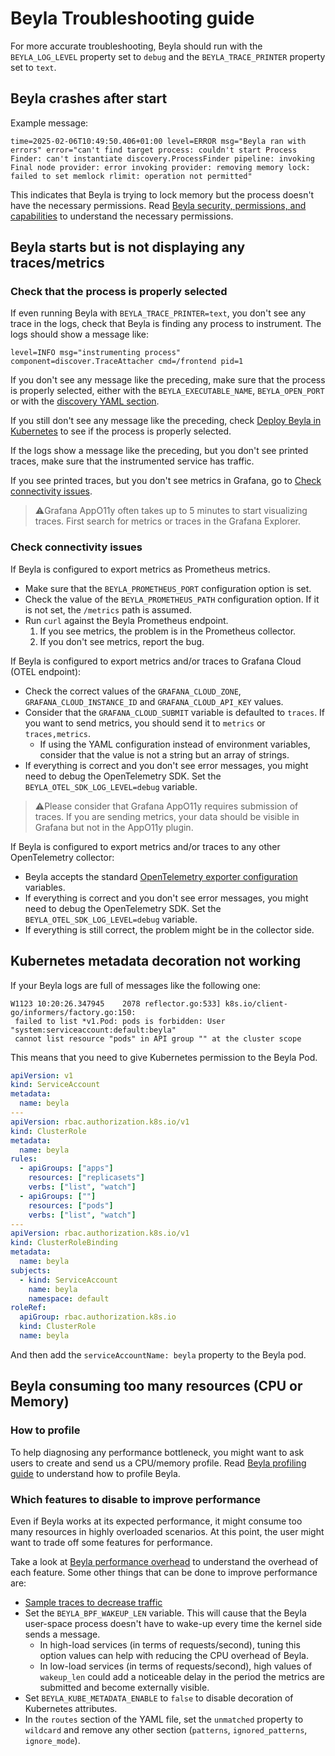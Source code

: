 # Beyla Troubleshooting guide

For more accurate troubleshooting, Beyla should run with the `BEYLA_LOG_LEVEL` property set to `debug` and the 
`BEYLA_TRACE_PRINTER` property set to `text`.

## Beyla crashes after start

Example message:
```
time=2025-02-06T10:49:50.406+01:00 level=ERROR msg="Beyla ran with errors" error="can't find target process: couldn't start Process Finder: can't instantiate discovery.ProcessFinder pipeline: invoking Final node provider: error invoking provider: removing memory lock: failed to set memlock rlimit: operation not permitted"
```

This indicates that Beyla is trying to lock memory but the process doesn't have the necessary permissions. Read [Beyla security, permissions, and capabilities](https://github.com/grafana/beyla/blob/main/docs/sources/security.md) to understand the necessary permissions.

## Beyla starts but is not displaying any traces/metrics

### Check that the process is properly selected

If even running Beyla with `BEYLA_TRACE_PRINTER=text`, you don't see any trace in the logs,
check that Beyla is finding any process to instrument. The logs should show a message like:

```
level=INFO msg="instrumenting process" component=discover.TraceAttacher cmd=/frontend pid=1
```

If you don't see any message like the preceding, make sure that the process is properly selected, either with the
`BEYLA_EXECUTABLE_NAME`, `BEYLA_OPEN_PORT` or with the [discovery YAML section](https://github.com/grafana/beyla/blob/main/docs/sources/configure/options.md#global-configuration-properties).

If you still don't see any message like the preceding, check [Deploy Beyla in Kubernetes](https://github.com/grafana/beyla/blob/main/docs/sources/setup/kubernetes.md) to see if the process is properly selected.

If the logs show a message like the preceding, but you don't see printed traces, make sure that the
instrumented service has traffic.

If you see printed traces, but you don't see metrics in Grafana, go to [Check connectivity issues](#check-connectivity-issues).

> ⚠️Grafana AppO11y often takes up to 5 minutes to start visualizing traces. First search for metrics
> or traces in the Grafana Explorer.

### Check connectivity issues

If Beyla is configured to export metrics as Prometheus metrics.
* Make sure that the `BEYLA_PROMETHEUS_PORT` configuration option is set.
* Check the value of the `BEYLA_PROMETHEUS_PATH` configuration option. If it
  is not set, the `/metrics` path is assumed.
* Run `curl` against the Beyla Prometheus endpoint.
  1. If you see metrics, the problem is in the Prometheus collector.
  2. If you don't see metrics, report the bug.

If Beyla is configured to export metrics and/or traces to Grafana Cloud (OTEL endpoint):
* Check the correct values of the `GRAFANA_CLOUD_ZONE`, `GRAFANA_CLOUD_INSTANCE_ID`
  and `GRAFANA_CLOUD_API_KEY` values.
* Consider that the `GRAFANA_CLOUD_SUBMIT` variable is defaulted to `traces`.
  If you want to send metrics, you should send it to `metrics` or `traces,metrics`.
  * If using the YAML configuration instead of environment variables, consider
    that the value is not a string but an array of strings.
* If everything is correct and you don't see error messages, you might need to debug
  the OpenTelemetry SDK. Set the `BEYLA_OTEL_SDK_LOG_LEVEL=debug` variable.

> ⚠️Please consider that Grafana AppO11y requires submission of traces. If you are
> sending metrics, your data should be visible in Grafana but not in the AppO11y plugin.

If Beyla is configured to export metrics and/or traces to any other OpenTelemetry
collector:
* Beyla accepts the standard [OpenTelemetry exporter configuration](https://opentelemetry.io/docs/concepts/sdk-configuration/otlp-exporter-configuration/)
  variables.
* If everything is correct and you don't see error messages, you might need to debug
  the OpenTelemetry SDK. Set the `BEYLA_OTEL_SDK_LOG_LEVEL=debug` variable.
* If everything is still correct, the problem might be in the collector side.


## Kubernetes metadata decoration not working

If your Beyla logs are full of messages like the following one:
```
W1123 10:20:26.347945    2078 reflector.go:533] k8s.io/client-go/informers/factory.go:150:
 failed to list *v1.Pod: pods is forbidden: User "system:serviceaccount:default:beyla"
 cannot list resource "pods" in API group "" at the cluster scope
``` 

This means that you need to give Kubernetes permission to the Beyla Pod.

```yaml
apiVersion: v1
kind: ServiceAccount
metadata:
  name: beyla
---
apiVersion: rbac.authorization.k8s.io/v1
kind: ClusterRole
metadata:
  name: beyla
rules:
  - apiGroups: ["apps"]
    resources: ["replicasets"]
    verbs: ["list", "watch"]
  - apiGroups: [""]
    resources: ["pods"]
    verbs: ["list", "watch"]
---
apiVersion: rbac.authorization.k8s.io/v1
kind: ClusterRoleBinding
metadata:
  name: beyla
subjects:
  - kind: ServiceAccount
    name: beyla
    namespace: default
roleRef:
  apiGroup: rbac.authorization.k8s.io
  kind: ClusterRole
  name: beyla
```

And then add the `serviceAccountName: beyla` property to the Beyla pod.

## Beyla consuming too many resources (CPU or Memory)

### How to profile

To help diagnosing any performance bottleneck, you might want to ask users to create and send us a
CPU/memory profile. Read [Beyla profiling guide](https://github.com/grafana/beyla/blob/main/devdocs/profiling.md) to understand how to profile Beyla.

### Which features to disable to improve performance

Even if Beyla works at its expected performance, it might consume too many resources in highly
overloaded scenarios. At this point, the user might want to trade off some features for performance.

Take a look at [Beyla performance overhead](https://github.com/grafana/beyla/blob/main/docs/sources/performance.md) to understand the overhead of each feature. Some other things that can be done to improve performance are:

* [Sample traces to decrease traffic](https://github.com/grafana/beyla/blob/main/docs/sources/configure/sample-traces.md)
* Set the `BEYLA_BPF_WAKEUP_LEN` variable. This will cause that the Beyla user-space process doesn't
  have to wake-up every time the kernel side sends a message.
  * In high-load services (in terms of requests/second), tuning this option values can help with reducing the CPU
    overhead of Beyla.
  * In low-load services (in terms of requests/second), high values of `wakeup_len` could add a noticeable delay in
    the period the metrics are submitted and become externally visible.
* Set `BEYLA_KUBE_METADATA_ENABLE` to `false` to disable decoration of Kubernetes attributes.
* In the `routes` section of the YAML file, set the `unmatched` property to `wildcard`
  and remove any other section (`patterns`, `ignored_patterns`, `ignore_mode`).